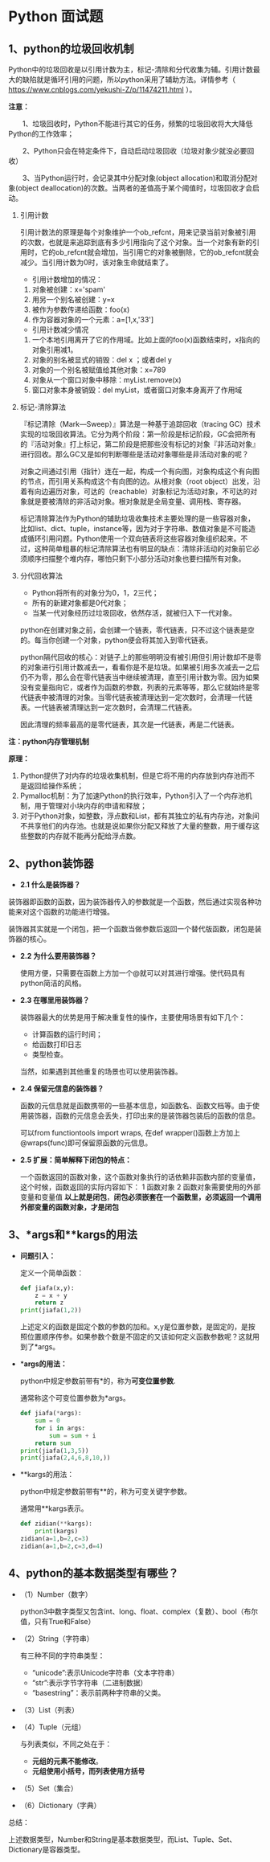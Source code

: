 # Python 面试题

## 1、python的垃圾回收机制

Python中的垃圾回收是以引用计数为主，标记-清除和分代收集为辅。引用计数最大的缺陷就是循环引用的问题，所以python采用了辅助方法。详情参考（ https://www.cnblogs.com/yekushi-Z/p/11474211.html ）。

**注意：**

　　1、垃圾回收时，Python不能进行其它的任务，频繁的垃圾回收将大大降低Python的工作效率；

　　2、Python只会在特定条件下，自动启动垃圾回收（垃圾对象少就没必要回收）

　　3、当Python运行时，会记录其中分配对象(object allocation)和取消分配对象(object deallocation)的次数。当两者的差值高于某个阈值时，垃圾回收才会启动。

1. 引用计数

    引用计数法的原理是每个对象维护一个ob_refcnt，用来记录当前对象被引用的次数，也就是来追踪到底有多少引用指向了这个对象。当一个对象有新的引用时，它的ob_refcnt就会增加，当引用它的对象被删除，它的ob_refcnt就会减少。当引用计数为0时，该对象生命就结束了。 

   - 引用计数增加的情况：

   1. 对象被创建：x='spam'
   2. 用另一个别名被创建：y=x
   3. 被作为参数传递给函数：foo(x)
   4. 作为容器对象的一个元素：a=[1,x,'33']

   - 引用计数减少情况

   1. 一个本地引用离开了它的作用域。比如上面的foo(x)函数结束时，x指向的对象引用减1。
   2. 对象的别名被显式的销毁：del x ；或者del y
   3. 对象的一个别名被赋值给其他对象：x=789
   4. 对象从一个窗口对象中移除：myList.remove(x)
   5. 窗口对象本身被销毁：del myList，或者窗口对象本身离开了作用域

2. 标记-清除算法

   『标记清除（Mark—Sweep）』算法是一种基于追踪回收（tracing GC）技术实现的垃圾回收算法。它分为两个阶段：第一阶段是标记阶段，GC会把所有的『活动对象』打上标记，第二阶段是把那些没有标记的对象『非活动对象』进行回收。那么GC又是如何判断哪些是活动对象哪些是非活动对象的呢？

   对象之间通过引用（指针）连在一起，构成一个有向图，对象构成这个有向图的节点，而引用关系构成这个有向图的边。从根对象（root object）出发，沿着有向边遍历对象，可达的（reachable）对象标记为活动对象，不可达的对象就是要被清除的非活动对象。根对象就是全局变量、调用栈、寄存器。

   标记清除算法作为Python的辅助垃圾收集技术主要处理的是一些容器对象，比如list、dict、tuple，instance等，因为对于字符串、数值对象是不可能造成循环引用问题。Python使用一个双向链表将这些容器对象组织起来。不过，这种简单粗暴的标记清除算法也有明显的缺点：清除非活动的对象前它必须顺序扫描整个堆内存，哪怕只剩下小部分活动对象也要扫描所有对象。

3. 分代回收算法

   - Python将所有的对象分为0，1，2三代；
   - 所有的新建对象都是0代对象；
   - 当某一代对象经历过垃圾回收，依然存活，就被归入下一代对象。

   python在创建对象之前，会创建一个链表，零代链表，只不过这个链表是空的。每当你创建一个对象，python便会将其加入到零代链表。

    

   python隔代回收的核心：对链子上的那些明明没有被引用但引用计数却不是零的对象进行引用计数减去一，看看你是不是垃圾。如果被引用多次减去一之后仍不为零，那么会在零代链表当中继续被清理，直至引用计数为零。因为如果没有变量指向它，或者作为函数的参数，列表的元素等等，那么它就始终是零代链表中被清理的对象。当零代链表被清理达到一定次数时，会清理一代链表。一代链表被清理达到一定次数时，会清理二代链表。

   因此清理的频率最高的是零代链表，其次是一代链表，再是二代链表。

**注：python内存管理机制**

**原理：**

1. Python提供了对内存的垃圾收集机制，但是它将不用的内存放到内存池而不是返回给操作系统；
2. Pymalloc机制：为了加速Python的执行效率，Python引入了一个内存池机制，用于管理对小块内存的申请和释放；
3. 对于Python对象，如整数，浮点数和List，都有其独立的私有内存池，对象间不共享他们的内存池。也就是说如果你分配又释放了大量的整数，用于缓存这些整数的内存就不能再分配给浮点数。



## 2、python装饰器

-  **2.1 什么是装饰器？**

  装饰器即函数的函数，因为装饰器传入的参数就是一个函数，然后通过实现各种功能来对这个函数的功能进行增强。

  装饰器其实就是一个闭包，把一个函数当做参数后返回一个替代版函数，闭包是装饰器的核心。 

- **2.2 为什么要用装饰器？**

  使用方便，只需要在函数上方加一个@就可以对其进行增强。使代码具有python简洁的风格。

- **2.3 在哪里用装饰器？**

  装饰器最大的优势是用于解决重复性的操作，主要使用场景有如下几个：

  - 计算函数的运行时间；
  - 给函数打印日志
  - 类型检查。

  当然，如果遇到其他重复的场景也可以使用装饰器。

- **2.4 保留元信息的装饰器？**

  函数的元信息就是函数携带的一些基本信息，如函数名、函数文档等。由于使用装饰器，函数的元信息会丢失，打印出来的是装饰器包装后的函数的信息。

  可以from functiontools import wraps, 在def wrapper()函数上方加上@wraps(func)即可保留原函数的元信息。

- **2.5 扩展：简单解释下闭包的特点：**

  一个函数返回的函数对象，这个函数对象执行的话依赖非函数内部的变量值，这个时候，函数返回的实际内容如下：
  1 函数对象
  2 函数对象需要使用的外部变量和变量值
  **以上就是闭包**，**闭包必须嵌套在一个函数里，必须返回一个调用外部变量的函数对象，才是闭包**

## 3、*args和**kargs的用法

- **问题引入：**

  定义一个简单函数：

  ```python
  def jiafa(x,y):
      z = x + y
      return z
  print(jiafa(1,2))
  ```

  上述定义的函数是固定个数的参数的加和。x,y是位置参数，是固定的，是按照位置顺序传参。如果参数个数是不固定的又该如何定义函数参数呢？这就用到了*args。

- ***args的用法：**

  python中规定参数前带有*的，称为**可变位置参数**.

  通常称这个可变位置参数为*args。

  ```python
  def jiafa(*args):
      sum = 0
      for i in args:
          sum = sum + i
      return sum
  print(jiafa(1,3,5))
  print(jiafa(2,4,6,8,10,))
  ```

  

- **kargs的用法：

  python中规定参数前带有**的，称为可变关键字参数。

  通常用**kargs表示。

  ```python
  def zidian(**kargs):
      print(kargs)
  zidian(a=1,b=2,c=3)
  zidian(a=1,b=2,c=3,d=4)
  ```

  

## 4、python的基本数据类型有哪些？

- （1）Number（数字）

  python3中数字类型又包含int、long、float、complex（复数）、bool（布尔值，只有True和False）

- （2）String（字符串）

  有三种不同的字符串类型：

  - “unicode”:表示Unicode字符串（文本字符串）
  - “str”:表示字节字符串（二进制数据）
  - “basestring”：表示前两种字符串的父类。

- （3）List（列表）

- （4）Tuple（元组）

  与列表类似，不同之处在于：

  - **元组的元素不能修改**。
  - **元组使用小括号，而列表使用方括号**

- （5）Set（集合）

- （6）Dictionary（字典）

总结：

上述数据类型，Number和String是基本数据类型，而List、Tuple、Set、Dictionary是容器类型。